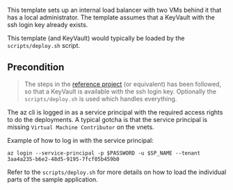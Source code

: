 This template sets up an internal load balancer with two VMs behind it that has a local administrator. 
The template assumes that a KeyVault with the ssh login key already exists. 

This template (and KeyVault) would typically be loaded by the ```scripts/deploy.sh``` script.

## Precondition

> The steps in the [reference project](https://github.com/equinor/application-template-classic/blob/master/README.md) (or equivalent) has been followed, so that a KeyVault is available with the ssh login key. Optionally the ```scripts/deploy.sh``` is used which handles everything. 

The az cli is logged in as a service principal with the required access rights to do the deployments. A typical gotcha is that the service principal is missing ```Virtual Machine Contributor``` on the vnets. 

Example of how to log in with the service principal:

```az login --service-principal -p $PASSWORD -u $SP_NAME --tenant 3aa4a235-b6e2-48d5-9195-7fcf05b459b0```

Refer to the ```scripts/deploy.sh``` for more details on how to load the individual parts of the sample application.